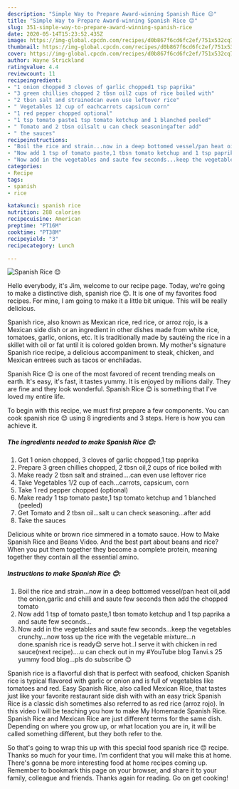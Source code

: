 ```yaml
---
description: "Simple Way to Prepare Award-winning Spanish Rice 😊"
title: "Simple Way to Prepare Award-winning Spanish Rice 😊"
slug: 351-simple-way-to-prepare-award-winning-spanish-rice
date: 2020-05-14T15:23:52.435Z
image: https://img-global.cpcdn.com/recipes/d0b867f6cd6fc2ef/751x532cq70/spanish-rice-😊-recipe-main-photo.jpg
thumbnail: https://img-global.cpcdn.com/recipes/d0b867f6cd6fc2ef/751x532cq70/spanish-rice-😊-recipe-main-photo.jpg
cover: https://img-global.cpcdn.com/recipes/d0b867f6cd6fc2ef/751x532cq70/spanish-rice-😊-recipe-main-photo.jpg
author: Wayne Strickland
ratingvalue: 4.4
reviewcount: 11
recipeingredient:
- "1 onion chopped 3 cloves of garlic chopped1 tsp paprika"
- "3 green chillies chopped 2 tbsn oil2 cups of rice boiled with"
- "2 tbsn salt and strainedcan even use leftover rice"
- " Vegetables 12 cup of eachcarrots capsicum corn"
- "1 red pepper chopped optional"
- "1 tsp tomato paste1 tsp tomato ketchup and 1 blanched peeled"
- " Tomato and 2 tbsn oilsalt u can check seasoningafter add"
- " the sauces"
recipeinstructions:
- "Boil the rice and strain...now in a deep bottomed vessel/pan heat oil,add the onion,garlic and chilli and saute few seconds then add the chopped tomato"
- "Now add 1 tsp of tomato paste,1 tbsn tomato ketchup and 1 tsp paprika a and saute few seconds..."
- "Now add in the vegetables and saute few seconds...keep the vegetables crunchy...now toss up the rice with the vegetable mixture...n done.spanish rice is ready😊 serve hot..I serve it with chicken in red sauce(next recipe)....u can check out in my #YouTube blog Tanvi.s 25 yummy food blog...pls do subscribe 😊"
categories:
- Recipe
tags:
- spanish
- rice

katakunci: spanish rice 
nutrition: 288 calories
recipecuisine: American
preptime: "PT16M"
cooktime: "PT38M"
recipeyield: "3"
recipecategory: Lunch

---
```



![Spanish Rice 😊](https://img-global.cpcdn.com/recipes/d0b867f6cd6fc2ef/751x532cq70/spanish-rice-😊-recipe-main-photo.jpg)

Hello everybody, it's Jim, welcome to our recipe page. Today, we're going to make a distinctive dish, spanish rice 😊. It is one of my favorites food recipes. For mine, I am going to make it a little bit unique. This will be really delicious.

Spanish rice, also known as Mexican rice, red rice, or arroz rojo, is a Mexican side dish or an ingredient in other dishes made from white rice, tomatoes, garlic, onions, etc. It is traditionally made by sautéing the rice in a skillet with oil or fat until it is colored golden brown. My mother&#39;s signature Spanish rice recipe, a delicious accompaniment to steak, chicken, and Mexican entrees such as tacos or enchiladas.

Spanish Rice 😊 is one of the most favored of recent trending meals on earth. It's easy, it's fast, it tastes yummy. It is enjoyed by millions daily. They are fine and they look wonderful. Spanish Rice 😊 is something that I've loved my entire life.


To begin with this recipe, we must first prepare a few components. You can cook spanish rice 😊 using 8 ingredients and 3 steps. Here is how you can achieve it.

<!--inarticleads1-->

##### The ingredients needed to make Spanish Rice 😊:

1. Get 1 onion chopped, 3 cloves of garlic chopped,1 tsp paprika
1. Prepare 3 green chillies chopped, 2 tbsn oil,2 cups of rice boiled with
1. Make ready 2 tbsn salt and strained....can even use leftover rice
1. Take  Vegetables 1/2 cup of each...carrots, capsicum, corn
1. Take 1 red pepper chopped (optional)
1. Make ready 1 tsp tomato paste,1 tsp tomato ketchup and 1 blanched (peeled)
1. Get  Tomato and 2 tbsn oil...salt u can check seasoning...after add
1. Take  the sauces


Delicious white or brown rice simmered in a tomato sauce. How to Make Spanish Rice and Beans Video. And the best part about beans and rice? When you put them together they become a complete protein, meaning together they contain all the essential amino. 

<!--inarticleads2-->

##### Instructions to make Spanish Rice 😊:

1. Boil the rice and strain...now in a deep bottomed vessel/pan heat oil,add the onion,garlic and chilli and saute few seconds then add the chopped tomato
1. Now add 1 tsp of tomato paste,1 tbsn tomato ketchup and 1 tsp paprika a and saute few seconds...
1. Now add in the vegetables and saute few seconds...keep the vegetables crunchy...now toss up the rice with the vegetable mixture...n done.spanish rice is ready😊 serve hot..I serve it with chicken in red sauce(next recipe)....u can check out in my #YouTube blog Tanvi.s 25 yummy food blog...pls do subscribe 😊


Spanish rice is a flavorful dish that is perfect with seafood, chicken Spanish rice is typical flavored with garlic or onion and is full of vegetables like tomatoes and red. Easy Spanish Rice, also called Mexican Rice, that tastes just like your favorite restaurant side dish with with an easy trick Spanish Rice is a classic dish sometimes also referred to as red rice (arroz rojo). In this video I will be teaching you how to make My Homemade Spanish Rice. Spanish Rice and Mexican Rice are just different terms for the same dish. Depending on where you grow up, or what location you are in, it will be called something different, but they both refer to the. 

So that's going to wrap this up with this special food spanish rice 😊 recipe. Thanks so much for your time. I'm confident that you will make this at home. There's gonna be more interesting food at home recipes coming up. Remember to bookmark this page on your browser, and share it to your family, colleague and friends. Thanks again for reading. Go on get cooking!
